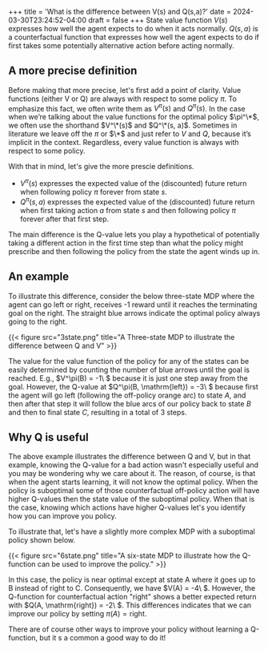 +++
title = 'What is the difference between V(s) and Q(s,a)?'
date = 2024-03-30T23:24:52-04:00
draft = false
+++
State value function $V(s)$ expresses how well the agent expects to do when it acts normally. $Q(s, a)$ is a counterfactual function that expresses how well the agent expects to do if first takes some potentially alternative action before acting normally.
<!--more-->

## A more precise definition
Before making that more precise, let's first add a point of clarity. Value functions (either V or Q) are always with respect to some policy $\pi$.
To emphasize this fact, we often write them as $V^\pi(s)$ and $Q^\pi(s)$.
In the case when we’re talking about the value functions for the optimal policy $\pi^\*$, we often use the shorthand $V^\*(s)$ and $Q^\*(s, a)$. Sometimes in literature we leave off the $\pi$ or $\*$ and just refer to $V$ and $Q$, because it’s implicit in the context. Regardless, every value function is always with respect to some policy.

With that in mind, let's give the more prescie definitions.
* $V^\pi(s)$ expresses the expected value of the (discounted) future return when following policy $\pi$ forever from state $s$.
* $Q^\pi(s, a)$ expresses the expected value of the (discounted) future return when first taking action $a$ from state $s$ and then following policy $\pi$ forever after that first step.

The main difference is the Q-value lets you play a hypothetical of potentially taking a different action in the first time step than what the policy might prescribe and then following the policy from the state the agent winds up in.

## An example
To illustrate this difference, consider the below three-state MDP where the agent can go left or right, receives -1 reward until it reaches the terminating goal on the right. The straight blue arrows indicate the optimal policy always going to the right.

{{< figure src="3state.png" title="A Three-state MDP to illustrate the difference between Q and V" >}}

The value for the value function of the policy for any of the states can be easily determined by counting the number of blue arrows until the goal is reached. E.g., $V^\pi(B) = -1\ $ because it is just one step away from the goal. However, the Q-value at $Q^\pi(B, \mathrm{left}) = -3\ $ because first the agent will go left (following the off-policy orange arc) to state $A$, and then after that step it will follow the blue arcs of our policy back to state $B$ and then to final state $C$, resulting in a total of 3 steps.

## Why Q is useful
The above example illustrates the difference between Q and V, but in that example, knowing the Q-value for a bad action wasn't especially useful and you may be wondering why we care about it. The reason, of course, is that when the agent starts learning, it will not know the optimal policy. When the policy is suboptimal some of those counterfactual off-policy action will have higher Q-values then the state value of the suboptimal policy. When that is the case, knowing which actions have higher Q-values let's you identify how you can improve you policy.

To illustrate that, let's have a slightly more complex MDP with a suboptimal policy shown below.

{{< figure src="6state.png" title="A six-state MDP to illustrate how the Q-function can be used to improve the policy." >}}

In this case, the policy is near optimal except at state A where it goes up to B instead of right to C. Consequently, we have $V(A) = -4\ $. However, the Q-function for counterfactual action "right" shows a better expected return with $Q(A, \mathrm{right}) = -2\ $. This differences indicates that we can improve our policy by setting $\pi(A) = \mathrm{right}$.

There are of course other ways to improve your policy without learning a Q-function, but it s a common a good way to do it!